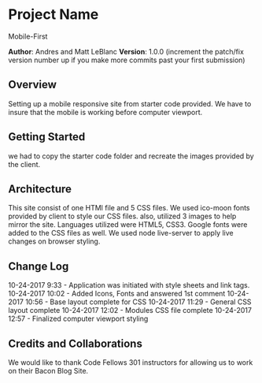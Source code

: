 # Project Name

Mobile-First

**Author**: Andres and Matt LeBlanc
**Version**: 1.0.0 (increment the patch/fix version number up if you make more commits past your first submission)

## Overview
<!-- Provide a high level overview of what this application is and why you are building it, beyond the fact that it's an assignment for a Code Fellows 301 class. (i.e. What's your problem domain?) -->

Setting up a mobile responsive site from starter code provided. We have to insure that the mobile is working before computer viewport.

## Getting Started
<!-- What are the steps that a user must take in order to build this app on their own machine and get it running? -->

we had to copy the starter code folder and recreate the images provided by the client.

## Architecture
<!-- Provide a detailed description of the application design. What technologies (languages, libraries, etc) you're using, and any other relevant design information. -->

This site consist of one HTMl file and 5 CSS files. We used ico-moon fonts provided by client to style our CSS files. also, utilized 3 images to help mirror the site. Languages utilized were HTML5, CSS3. Google fonts were added to the CSS files as well. We used node live-server to apply live changes on browser styling.

## Change Log
<!-- Use this are to document the iterative changes made to your application as each feature is successfully implemented. Use time stamps. Here's an examples:-->

10-24-2017 9:33 - Application was initiated with style sheets and link tags.
10-24-2017 10:02 - Added Icons, Fonts and answered 1st comment
10-24-2017 10:56 - Base layout complete for CSS
10-24-2017 11:29 - General CSS layout complete
10-24-2017 12:02 - Modules CSS file complete
10-24-2017 12:57 - Finalized computer viewport styling


## Credits and Collaborations
<!-- Give credit (and a link) to other people or resources that helped you build this application. -->

We would like to thank Code Fellows 301 instructors for allowing us to work on their Bacon Blog Site.
